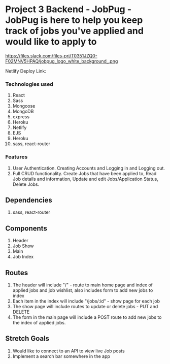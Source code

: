 # Project 3 Backend - JobPug - JobPug is here to help you keep track of jobs you've applied and would like to apply to

https://files.slack.com/files-pri/T0351JZQ0-F02MNV5HPAQ/jobpug_logo_white_background_.png

Netlify Deploy Link:



### Technologies used
1. React
2. Sass
3. Mongoose
4. MongoDB
5. express
6. Heroku
7. Netlify
8. EJS
9. Heroku
10. sass, react-router


### Features
1. User Authentication. Creating Accounts and Logging in and Logging out.
2. Full CRUD functionality. Create Jobs that have been applied to, Read Job details and information, Update and edit Jobs/Application Status, Delete Jobs.



## Dependencies
1. sass, react-router

## Components
1. Header
2. Job Show
3. Main
4. Job Index

## Routes
1. The header will include "/" - route to main home page and index of applied jobs and job wishlist, also includes form to add new jobs to index
2. Each item in the index will include "/jobs/:id" - show page for each job
3. The show page will include routes to update or delete jobs - PUT and DELETE 
4. The form in the main page will include a POST route to add new jobs to the index of applied jobs.



## Stretch Goals 
1. Would like to connect to an API to view live Job posts 
2. Implement a search bar somewhere in the app